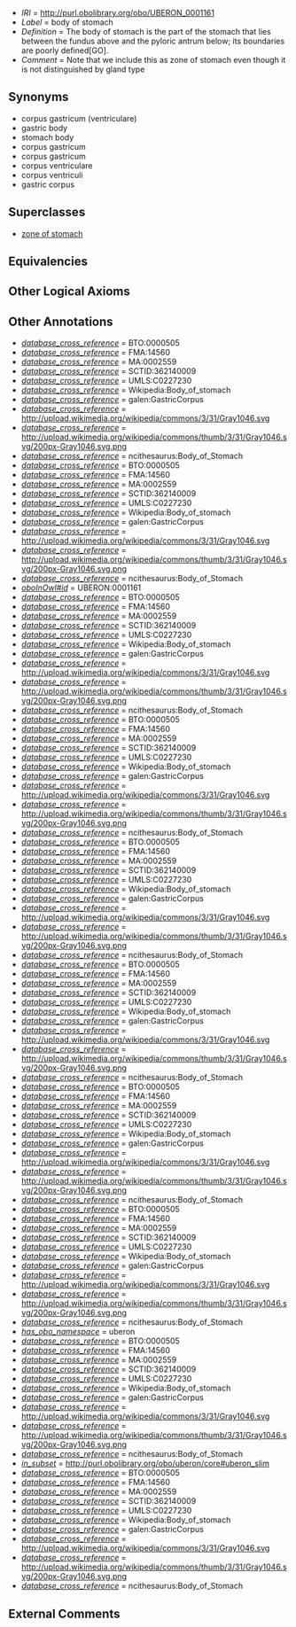  * *IRI* = http://purl.obolibrary.org/obo/UBERON_0001161
 * *Label* = body of stomach
 * *Definition* = The body of stomach is the part of the stomach that lies between the fundus above and the pyloric antrum below; its boundaries are poorly defined[GO].
 * *Comment* = Note that we include this as zone of stomach even though it is not distinguished by gland type

## Synonyms

 * corpus gastricum (ventriculare)
 * gastric body
 * stomach body
 * corpus gastricum
 * corpus gastricum
 * corpus ventriculare
 * corpus ventriculi
 * gastric corpus

## Superclasses

 * [zone of stomach](../../UBERON/70/UBERON_0009870.md)

## Equivalencies


## Other Logical Axioms


## Other Annotations

 * *[database_cross_reference](../../ef/oboInOwl#hasDbXref.md)* = BTO:0000505
 * *[database_cross_reference](../../ef/oboInOwl#hasDbXref.md)* = FMA:14560
 * *[database_cross_reference](../../ef/oboInOwl#hasDbXref.md)* = MA:0002559
 * *[database_cross_reference](../../ef/oboInOwl#hasDbXref.md)* = SCTID:362140009
 * *[database_cross_reference](../../ef/oboInOwl#hasDbXref.md)* = UMLS:C0227230
 * *[database_cross_reference](../../ef/oboInOwl#hasDbXref.md)* = Wikipedia:Body_of_stomach
 * *[database_cross_reference](../../ef/oboInOwl#hasDbXref.md)* = galen:GastricCorpus
 * *[database_cross_reference](../../ef/oboInOwl#hasDbXref.md)* = http://upload.wikimedia.org/wikipedia/commons/3/31/Gray1046.svg
 * *[database_cross_reference](../../ef/oboInOwl#hasDbXref.md)* = http://upload.wikimedia.org/wikipedia/commons/thumb/3/31/Gray1046.svg/200px-Gray1046.svg.png
 * *[database_cross_reference](../../ef/oboInOwl#hasDbXref.md)* = ncithesaurus:Body_of_Stomach
 * *[database_cross_reference](../../ef/oboInOwl#hasDbXref.md)* = BTO:0000505
 * *[database_cross_reference](../../ef/oboInOwl#hasDbXref.md)* = FMA:14560
 * *[database_cross_reference](../../ef/oboInOwl#hasDbXref.md)* = MA:0002559
 * *[database_cross_reference](../../ef/oboInOwl#hasDbXref.md)* = SCTID:362140009
 * *[database_cross_reference](../../ef/oboInOwl#hasDbXref.md)* = UMLS:C0227230
 * *[database_cross_reference](../../ef/oboInOwl#hasDbXref.md)* = Wikipedia:Body_of_stomach
 * *[database_cross_reference](../../ef/oboInOwl#hasDbXref.md)* = galen:GastricCorpus
 * *[database_cross_reference](../../ef/oboInOwl#hasDbXref.md)* = http://upload.wikimedia.org/wikipedia/commons/3/31/Gray1046.svg
 * *[database_cross_reference](../../ef/oboInOwl#hasDbXref.md)* = http://upload.wikimedia.org/wikipedia/commons/thumb/3/31/Gray1046.svg/200px-Gray1046.svg.png
 * *[database_cross_reference](../../ef/oboInOwl#hasDbXref.md)* = ncithesaurus:Body_of_Stomach
 * *[oboInOwl#id](../../id/oboInOwl#id.md)* = UBERON:0001161
 * *[database_cross_reference](../../ef/oboInOwl#hasDbXref.md)* = BTO:0000505
 * *[database_cross_reference](../../ef/oboInOwl#hasDbXref.md)* = FMA:14560
 * *[database_cross_reference](../../ef/oboInOwl#hasDbXref.md)* = MA:0002559
 * *[database_cross_reference](../../ef/oboInOwl#hasDbXref.md)* = SCTID:362140009
 * *[database_cross_reference](../../ef/oboInOwl#hasDbXref.md)* = UMLS:C0227230
 * *[database_cross_reference](../../ef/oboInOwl#hasDbXref.md)* = Wikipedia:Body_of_stomach
 * *[database_cross_reference](../../ef/oboInOwl#hasDbXref.md)* = galen:GastricCorpus
 * *[database_cross_reference](../../ef/oboInOwl#hasDbXref.md)* = http://upload.wikimedia.org/wikipedia/commons/3/31/Gray1046.svg
 * *[database_cross_reference](../../ef/oboInOwl#hasDbXref.md)* = http://upload.wikimedia.org/wikipedia/commons/thumb/3/31/Gray1046.svg/200px-Gray1046.svg.png
 * *[database_cross_reference](../../ef/oboInOwl#hasDbXref.md)* = ncithesaurus:Body_of_Stomach
 * *[database_cross_reference](../../ef/oboInOwl#hasDbXref.md)* = BTO:0000505
 * *[database_cross_reference](../../ef/oboInOwl#hasDbXref.md)* = FMA:14560
 * *[database_cross_reference](../../ef/oboInOwl#hasDbXref.md)* = MA:0002559
 * *[database_cross_reference](../../ef/oboInOwl#hasDbXref.md)* = SCTID:362140009
 * *[database_cross_reference](../../ef/oboInOwl#hasDbXref.md)* = UMLS:C0227230
 * *[database_cross_reference](../../ef/oboInOwl#hasDbXref.md)* = Wikipedia:Body_of_stomach
 * *[database_cross_reference](../../ef/oboInOwl#hasDbXref.md)* = galen:GastricCorpus
 * *[database_cross_reference](../../ef/oboInOwl#hasDbXref.md)* = http://upload.wikimedia.org/wikipedia/commons/3/31/Gray1046.svg
 * *[database_cross_reference](../../ef/oboInOwl#hasDbXref.md)* = http://upload.wikimedia.org/wikipedia/commons/thumb/3/31/Gray1046.svg/200px-Gray1046.svg.png
 * *[database_cross_reference](../../ef/oboInOwl#hasDbXref.md)* = ncithesaurus:Body_of_Stomach
 * *[database_cross_reference](../../ef/oboInOwl#hasDbXref.md)* = BTO:0000505
 * *[database_cross_reference](../../ef/oboInOwl#hasDbXref.md)* = FMA:14560
 * *[database_cross_reference](../../ef/oboInOwl#hasDbXref.md)* = MA:0002559
 * *[database_cross_reference](../../ef/oboInOwl#hasDbXref.md)* = SCTID:362140009
 * *[database_cross_reference](../../ef/oboInOwl#hasDbXref.md)* = UMLS:C0227230
 * *[database_cross_reference](../../ef/oboInOwl#hasDbXref.md)* = Wikipedia:Body_of_stomach
 * *[database_cross_reference](../../ef/oboInOwl#hasDbXref.md)* = galen:GastricCorpus
 * *[database_cross_reference](../../ef/oboInOwl#hasDbXref.md)* = http://upload.wikimedia.org/wikipedia/commons/3/31/Gray1046.svg
 * *[database_cross_reference](../../ef/oboInOwl#hasDbXref.md)* = http://upload.wikimedia.org/wikipedia/commons/thumb/3/31/Gray1046.svg/200px-Gray1046.svg.png
 * *[database_cross_reference](../../ef/oboInOwl#hasDbXref.md)* = ncithesaurus:Body_of_Stomach
 * *[database_cross_reference](../../ef/oboInOwl#hasDbXref.md)* = BTO:0000505
 * *[database_cross_reference](../../ef/oboInOwl#hasDbXref.md)* = FMA:14560
 * *[database_cross_reference](../../ef/oboInOwl#hasDbXref.md)* = MA:0002559
 * *[database_cross_reference](../../ef/oboInOwl#hasDbXref.md)* = SCTID:362140009
 * *[database_cross_reference](../../ef/oboInOwl#hasDbXref.md)* = UMLS:C0227230
 * *[database_cross_reference](../../ef/oboInOwl#hasDbXref.md)* = Wikipedia:Body_of_stomach
 * *[database_cross_reference](../../ef/oboInOwl#hasDbXref.md)* = galen:GastricCorpus
 * *[database_cross_reference](../../ef/oboInOwl#hasDbXref.md)* = http://upload.wikimedia.org/wikipedia/commons/3/31/Gray1046.svg
 * *[database_cross_reference](../../ef/oboInOwl#hasDbXref.md)* = http://upload.wikimedia.org/wikipedia/commons/thumb/3/31/Gray1046.svg/200px-Gray1046.svg.png
 * *[database_cross_reference](../../ef/oboInOwl#hasDbXref.md)* = ncithesaurus:Body_of_Stomach
 * *[database_cross_reference](../../ef/oboInOwl#hasDbXref.md)* = BTO:0000505
 * *[database_cross_reference](../../ef/oboInOwl#hasDbXref.md)* = FMA:14560
 * *[database_cross_reference](../../ef/oboInOwl#hasDbXref.md)* = MA:0002559
 * *[database_cross_reference](../../ef/oboInOwl#hasDbXref.md)* = SCTID:362140009
 * *[database_cross_reference](../../ef/oboInOwl#hasDbXref.md)* = UMLS:C0227230
 * *[database_cross_reference](../../ef/oboInOwl#hasDbXref.md)* = Wikipedia:Body_of_stomach
 * *[database_cross_reference](../../ef/oboInOwl#hasDbXref.md)* = galen:GastricCorpus
 * *[database_cross_reference](../../ef/oboInOwl#hasDbXref.md)* = http://upload.wikimedia.org/wikipedia/commons/3/31/Gray1046.svg
 * *[database_cross_reference](../../ef/oboInOwl#hasDbXref.md)* = http://upload.wikimedia.org/wikipedia/commons/thumb/3/31/Gray1046.svg/200px-Gray1046.svg.png
 * *[database_cross_reference](../../ef/oboInOwl#hasDbXref.md)* = ncithesaurus:Body_of_Stomach
 * *[database_cross_reference](../../ef/oboInOwl#hasDbXref.md)* = BTO:0000505
 * *[database_cross_reference](../../ef/oboInOwl#hasDbXref.md)* = FMA:14560
 * *[database_cross_reference](../../ef/oboInOwl#hasDbXref.md)* = MA:0002559
 * *[database_cross_reference](../../ef/oboInOwl#hasDbXref.md)* = SCTID:362140009
 * *[database_cross_reference](../../ef/oboInOwl#hasDbXref.md)* = UMLS:C0227230
 * *[database_cross_reference](../../ef/oboInOwl#hasDbXref.md)* = Wikipedia:Body_of_stomach
 * *[database_cross_reference](../../ef/oboInOwl#hasDbXref.md)* = galen:GastricCorpus
 * *[database_cross_reference](../../ef/oboInOwl#hasDbXref.md)* = http://upload.wikimedia.org/wikipedia/commons/3/31/Gray1046.svg
 * *[database_cross_reference](../../ef/oboInOwl#hasDbXref.md)* = http://upload.wikimedia.org/wikipedia/commons/thumb/3/31/Gray1046.svg/200px-Gray1046.svg.png
 * *[database_cross_reference](../../ef/oboInOwl#hasDbXref.md)* = ncithesaurus:Body_of_Stomach
 * *[has_obo_namespace](../../ce/oboInOwl#hasOBONamespace.md)* = uberon
 * *[database_cross_reference](../../ef/oboInOwl#hasDbXref.md)* = BTO:0000505
 * *[database_cross_reference](../../ef/oboInOwl#hasDbXref.md)* = FMA:14560
 * *[database_cross_reference](../../ef/oboInOwl#hasDbXref.md)* = MA:0002559
 * *[database_cross_reference](../../ef/oboInOwl#hasDbXref.md)* = SCTID:362140009
 * *[database_cross_reference](../../ef/oboInOwl#hasDbXref.md)* = UMLS:C0227230
 * *[database_cross_reference](../../ef/oboInOwl#hasDbXref.md)* = Wikipedia:Body_of_stomach
 * *[database_cross_reference](../../ef/oboInOwl#hasDbXref.md)* = galen:GastricCorpus
 * *[database_cross_reference](../../ef/oboInOwl#hasDbXref.md)* = http://upload.wikimedia.org/wikipedia/commons/3/31/Gray1046.svg
 * *[database_cross_reference](../../ef/oboInOwl#hasDbXref.md)* = http://upload.wikimedia.org/wikipedia/commons/thumb/3/31/Gray1046.svg/200px-Gray1046.svg.png
 * *[database_cross_reference](../../ef/oboInOwl#hasDbXref.md)* = ncithesaurus:Body_of_Stomach
 * *[in_subset](../../et/oboInOwl#inSubset.md)* = http://purl.obolibrary.org/obo/uberon/core#uberon_slim
 * *[database_cross_reference](../../ef/oboInOwl#hasDbXref.md)* = BTO:0000505
 * *[database_cross_reference](../../ef/oboInOwl#hasDbXref.md)* = FMA:14560
 * *[database_cross_reference](../../ef/oboInOwl#hasDbXref.md)* = MA:0002559
 * *[database_cross_reference](../../ef/oboInOwl#hasDbXref.md)* = SCTID:362140009
 * *[database_cross_reference](../../ef/oboInOwl#hasDbXref.md)* = UMLS:C0227230
 * *[database_cross_reference](../../ef/oboInOwl#hasDbXref.md)* = Wikipedia:Body_of_stomach
 * *[database_cross_reference](../../ef/oboInOwl#hasDbXref.md)* = galen:GastricCorpus
 * *[database_cross_reference](../../ef/oboInOwl#hasDbXref.md)* = http://upload.wikimedia.org/wikipedia/commons/3/31/Gray1046.svg
 * *[database_cross_reference](../../ef/oboInOwl#hasDbXref.md)* = http://upload.wikimedia.org/wikipedia/commons/thumb/3/31/Gray1046.svg/200px-Gray1046.svg.png
 * *[database_cross_reference](../../ef/oboInOwl#hasDbXref.md)* = ncithesaurus:Body_of_Stomach

## External Comments

